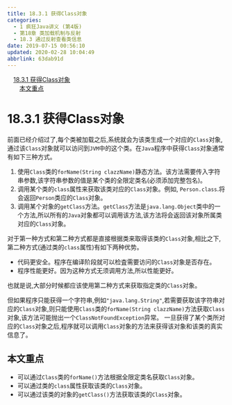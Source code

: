 ```yaml
---
title: 18.3.1 获得Class对象
categories: 
  - 1 疯狂Java讲义 (第4版)
  - 第18章 类加载机制与反射
  - 18.3 通过反射查看类信息
date: 2019-07-15 00:56:10
updated: 2020-02-28 10:04:49
abbrlink: 63dab91d
---
```

<div id='my_toc'><a href="/JavaReadingNotes/63dab91d/#18-3-1-获得Class对象" class="header_1">18.3.1 获得Class对象</a>&nbsp;<br><a href="/JavaReadingNotes/63dab91d/#本文重点" class="header_2">本文重点</a>&nbsp;<br></div>
<style>.header_1{margin-left: 1em;}.header_2{margin-left: 2em;}.header_3{margin-left: 3em;}.header_4{margin-left: 4em;}.header_5{margin-left: 5em;}.header_6{margin-left: 6em;}</style>
<!--more-->
<script>if (navigator.platform.search('arm')==-1){document.getElementById('my_toc').style.display = 'none';}var e,p = document.getElementsByTagName('p');while (p.length>0) {e = p[0];e.parentElement.removeChild(e);}</script>

<!--end-->
# 18.3.1 获得Class对象 #
前面已经介绍过了,每个类被加载之后,系统就会为该类生成一个对应的`Class`对象,通过该`Class`对象就可以访问到`JVM`中的这个类。在`Java`程序中获得`Class`对象通常有如下三种方式。
1. 使用`Class`类的`forName(String clazzName)`静态方法。该方法需要传入字符串参数,该字符串参数的值是某个类的全限定类名(必须添加完整包名)。
2. 调用某个类的`class`属性来获取该类对应的`Class`对象。例如, `Person.class`.将会返回`Person`类应的`Class`对象。
3. 调用某个对象的`getClass`方法。`getClass`方法是`java.lang.Object`类中的一个方法,所以所有的`Java`对象都可以调用该方法,该方法将会返回该对象所属类对应的`Class`对象。

对于第一种方式和第二种方式都是直接根据类来取得该类的`Class`对象,相比之下,第二种方式(通过类的`class`属性)有如下两种优势。
- 代码更安全。程序在编译阶段就可以检査需要访问的`Class`对象是否存在。
- 程序性能更好。因为这种方式无须调用方法,所以性能更好。

也就是说,大部分时候都应该使用第二种方式来获取指定类的`Class`对象。

但如果程序只能获得一个字符串,例如`"java.lang.String"`,若需要获取该字符串对应的`Class`对象,则只能使用`Class`类的`forName(String clazzName)`方法获取`Class`对象,该方法可能抛出一个`ClassNotFoundException`异常。
一旦获得了某个类所对应的`Class`对象之后,程序就可以调用`Class`对象的方法来获得该对象和该类的真实信息了。

## 本文重点 ##
- 可以通过`Class`类的`forName()`方法根据全限定类名获取`Class`对象。
- 可以通过类的`class`属性获取该类的`Class`对象。
- 可以通过该类的对象的`getClass()`方法获取该类的`Class`对象。

